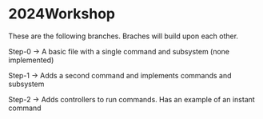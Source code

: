 # 2024Workshop
These are the following branches. Braches will build upon each other.

Step-0 -> A basic file with a single command and subsystem (none implemented)

Step-1 -> Adds a second command and implements commands and subsystem

Step-2 -> Adds controllers to run commands. Has an example of an instant command
